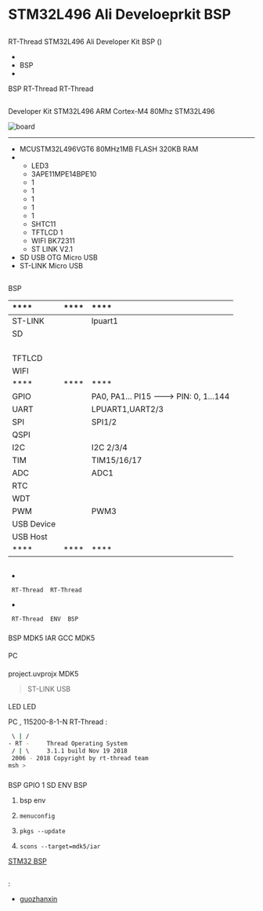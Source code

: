# STM32L496 Ali Develoeprkit BSP 

## 

 RT-Thread  STM32L496 Ali Developer Kit  BSP () 



- 
- BSP 
- 

 BSP RT-Thread  RT-Thread 

## 

Developer Kit STM32L496 [](http://www.notioni.com/) ARM Cortex-M4  80Mhz STM32L496 



![board](figures/board.png)

 **** 

- MCUSTM32L496VGT6  80MHz1MB FLASH 320KB RAM
- 
  - LED3
  - 3APE11MPE14BPE10
  - 1
  - 1
  - 1
  - 1
  - 1
  - SHTC11
  - TFTLCD 1
  - WIFI BK72311
  -  ST LINK V2.1 
- SD USB OTG Micro USB 
- ST-LINK Micro USB 

 [](https://github.com/alibaba/AliOS-Things/wiki/AliOS-Things-Developer-Kit-Hardware-Guide)

## 

 BSP 

| ****      | **** | ****                              |
| :----------------- | :----------: | :------------------------------------- |
|  ST-LINK  |          | lpuart1 |
| SD               |          |                                       |
|         |         |                             |
|          |         |                              |
|        |         |                             |
|            |         |                                     |
| TFTLCD           |         |                                      |
| WIFI |  | |
| ****      | **** | ****                              |
| GPIO              |          | PA0, PA1... PI15 ---> PIN: 0, 1...144 |
| UART              |          | LPUART1,UART2/3 |
| SPI               |          | SPI1/2 |
| QSPI              |          |                                      |
| I2C               |          |  I2C 2/3/4 |
| TIM               |          | TIM15/16/17 |
| ADC               |          | ADC1 |
| RTC               |          |  |
| WDT               |          |                                      |
| PWM               |          | PWM3 |
| USB Device        |      |                               |
| USB Host          |      |                               |
| ****      | **** | ****                              |

## 



- 

     RT-Thread  RT-Thread  

- 

     RT-Thread  ENV  BSP 


### 

 BSP  MDK5  IAR  GCC  MDK5 

#### 

 PC

#### 

 project.uvprojx  MDK5 

>  ST-LINK  USB 

#### 

 LED  LED 

 PC , 115200-8-1-N RT-Thread :


```bash
 \ | /
- RT -     Thread Operating System
 / | \     3.1.1 build Nov 19 2018
 2006 - 2018 Copyright by rt-thread team
msh >
```
### 

 BSP  GPIO  1  SD  ENV BSP 

1.  bsp  env 

2. `menuconfig`

3. `pkgs --update`

4. `scons --target=mdk5/iar` 

 [STM32  BSP ](../docs/STM32BSP.md)

## 



## 

:

- [guozhanxin](https://github.com/guozhanxin)